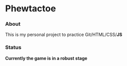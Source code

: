 # Phewtactoe
### About
This is my personal project to practice Git/HTML/CSS/**JS**
### Status
**Currently the game is in a robust stage**
